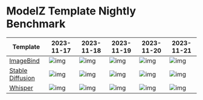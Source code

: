 # ModelZ Template Nightly Benchmark

| Template | 2023-11-17 | 2023-11-18 | 2023-11-19 | 2023-11-20 | 2023-11-21 |
| --- | --- | --- | --- | --- | --- |
| [ImageBind](https://docs.modelz.ai/frameworks/mosec/imagebind) | ![img](https://img.shields.io/badge/status-281s-green) | ![img](https://img.shields.io/badge/status-259s-green) | ![img](https://img.shields.io/badge/status-148s-green) | ![img](https://img.shields.io/badge/status-89s-green) | ![img](https://img.shields.io/badge/status-79s-green) |
| [Stable Diffusion](https://docs.modelz.ai/frameworks/mosec/stable-diffusion) | ![img](https://img.shields.io/badge/status-62s-green) | ![img](https://img.shields.io/badge/status-156s-green) | ![img](https://img.shields.io/badge/status-65s-green) | ![img](https://img.shields.io/badge/status-70s-green) | ![img](https://img.shields.io/badge/status-62s-green) |
| [Whisper](https://docs.modelz.ai/frameworks/mosec/whisper) | ![img](https://img.shields.io/badge/status-71s-green) | ![img](https://img.shields.io/badge/status-24s-green) | ![img](https://img.shields.io/badge/status-23s-green) | ![img](https://img.shields.io/badge/status-69s-green) | ![img](https://img.shields.io/badge/status-35s-green) |
